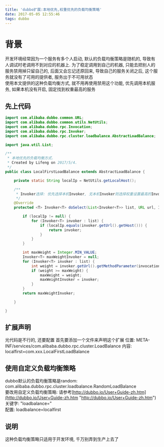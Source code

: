 ```yaml
---
title: 'dubbo扩展:本地优先,权重优先的负载均衡策略'
date: 2017-05-05 12:55:46
tags: dubbo
---
```

背景
=============
开发环境经常因为一个服务有多个人启动, 默认的负载均衡策略是随机的, 导致有人调试时老调用不到对应的机器上.
为了稳定调用到自己的机器, 只能去把别人的服务禁用掉只留自己的, 后面又会忘记还原回来, 导致自己的服务关闭之后, 这个服务就没有了可用的提供者, 服务出于不可用状态   
使用本文提供的这种负载均衡方式, 就不用再使用禁用这个功能, 优先调用本机服务, 如果本机没有开启, 固定找到权重最高的服务

先上代码
-------------
```java
import com.alibaba.dubbo.common.URL;
import com.alibaba.dubbo.common.utils.NetUtils;
import com.alibaba.dubbo.rpc.Invocation;
import com.alibaba.dubbo.rpc.Invoker;
import com.alibaba.dubbo.rpc.cluster.loadbalance.AbstractLoadBalance;

import java.util.List;

/**
 * 本地优先的负载均衡方式.
 * Created by Lifeng on 2017/5/4.
 */
public class LocalFirstLoadBalance extends AbstractLoadBalance {

    private static String localIp = NetUtils.getLocalHost();

    /**
     * Invoker选择: 优先选择本机Invoker, 无本机Invoker则选择权重设置最高的Invoker.
     */
    @Override
    protected <T> Invoker<T> doSelect(List<Invoker<T>> list, URL url, Invocation invocation) {

        if (localIp != null) {
            for (Invoker<T> invoker : list) {
                if (localIp.equals(invoker.getUrl().getHost())) {
                    return invoker;
                }
            }
        }

        int maxWeight = Integer.MIN_VALUE;
        Invoker<T> maxWeightInvoker = null;
        for (Invoker<T> invoker : list) {
            int weight = invoker.getUrl().getMethodParameter(invocation.getMethodName(), "weight", 100);
            if (weight >= maxWeight) {
                maxWeight = weight;
                maxWeightInvoker = invoker;
            }
        }
        return maxWeightInvoker;

    }

}
```
扩展声明
-------------
光代码是不行的, 还要配置
首先要添加一个文件来声明这个扩展
位置: META-INF/services/com.alibaba.dubbo.rpc.cluster.LoadBalance
内容: localfirst=com.xxx.LocalFirstLoadBalance

使用自定义负载均衡策略
-------------
dubbo默认的负载均衡策略是random: com.alibaba.dubbo.rpc.cluster.loadbalance.RandomLoadBalance  
要改用自定义负载均衡策略: 请参考[http://dubbo.io/User+Guide-zh.htm](http://dubbo.io/User+Guide-zh.htm "http://dubbo.io/User+Guide-zh.htm")  关键字: "loadbalance="  
配置: loadbalance=localfirst

说明
-------------
这种负载均衡策略只适用于开发环境, 千万别弄到生产上去了
